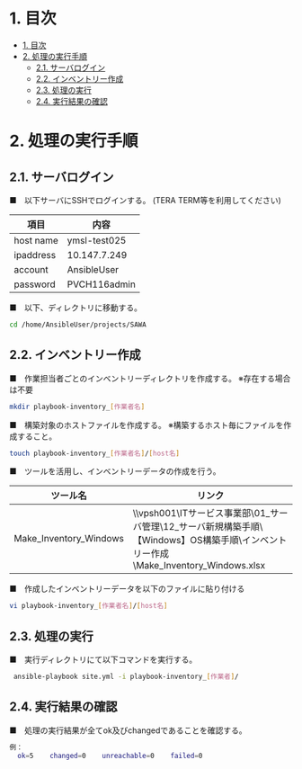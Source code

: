 # 1. 目次
<!-- TOC -->

- [1. 目次](#1-目次)
- [2. 処理の実行手順](#2-処理の実行手順)
    - [2.1. サーバログイン](#21-サーバログイン)
    - [2.2. インベントリー作成](#22-インベントリー作成)
    - [2.3. 処理の実行](#23-処理の実行)
    - [2.4. 実行結果の確認](#24-実行結果の確認)

<!-- /TOC -->
# 2. 処理の実行手順
## 2.1. サーバログイン
■　以下サーバにSSHでログインする。
(TERA TERM等を利用してください)

| 項目 | 内容 |
| ------ | ----- |
| host name | ymsl-test025 |
| ipaddress |  10.147.7.249 |
| account | AnsibleUser |
| password | PVCH116admin |

■　以下、ディレクトリに移動する。
```sh
cd /home/AnsibleUser/projects/SAWA
```

## 2.2. インベントリー作成
■　作業担当者ごとのインベントリーディレクトリを作成する。
※存在する場合は不要
```sh
mkdir playbook-inventory_[作業者名]
```
■　構築対象のホストファイルを作成する。
※構築するホスト毎にファイルを作成すること。
```sh
touch playbook-inventory_[作業者名]/[host名]
```
■　ツールを活用し、インベントリーデータの作成を行う。

| ツール名 | リンク |
| ------ | ------|
| Make_Inventory_Windows | \\\\vpsh001\ITサービス事業部\01_サーバ管理\12_サーバ新規構築手順\【Windows】OS構築手順\インベントリー作成\Make_Inventory_Windows.xlsx |

■　作成したインベントリーデータを以下のファイルに貼り付ける
```sh
vi playbook-inventory_[作業者名]/[host名]
```

## 2.3. 処理の実行
■　実行ディレクトリにて以下コマンドを実行する。

```sh
 ansible-playbook site.yml -i playbook-inventory_[作業者]/
```

## 2.4. 実行結果の確認
■　処理の実行結果が全てok及びchangedであることを確認する。

```sh
例：
  ok=5    changed=0    unreachable=0    failed=0
```
